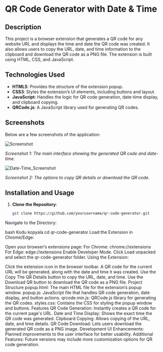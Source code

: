 # QR Code Generator with Date & Time

## Description

This project is a browser extension that generates a QR code for any website URL and displays the time and date the QR code was created. It also allows users to copy the URL, date, and time information to the clipboard and download the QR code as a PNG file. The extension is built using HTML, CSS, and JavaScript.

## Technologies Used

- **HTML5**: Provides the structure of the extension popup.
- **CSS3**: Styles the extension’s UI elements, including buttons and layout.
- **JavaScript**: Handles the logic for QR code generation, date-time display, and clipboard copying.
- **QRCode.js**: A JavaScript library used for generating QR codes.

## Screenshots

Below are a few screenshots of the application:

![Screenshot](https://github.com/user-attachments/assets/fc194d39-9ca1-413b-a24b-14d6708ffc2b)




*Screenshot 1: The main interface showing the generated QR code and date-time.*

![Date-Time_Screenshot](https://github.com/user-attachments/assets/a96385a9-8a56-4689-98b4-fab3395e3f0b)




*Screenshot 2: The options to copy QR details or download the QR code.*

## Installation and Usage

1. **Clone the Repository**:
   ```bash
   git clone https://github.com/yourusername/qr-code-generator.git
Navigate to the Directory:

bash
Kodu kopyala
cd qr-code-generator
Load the Extension in Chrome/Edge:

Open your browser’s extensions page:
For Chrome: chrome://extensions
For Edge: edge://extensions
Enable Developer Mode.
Click Load unpacked and select the qr-code-generator folder.
Using the Extension:

Click the extension icon in the browser toolbar.
A QR code for the current URL will be generated, along with the date and time it was created.
Use the Copy The QR Details button to copy the URL, date, and time.
Use the Download QR button to download the QR code as a PNG file.
Project Structure
popup.html: The main HTML file for the extension’s popup window.
popup.js: JavaScript file that handles QR code generation, date display, and button actions.
qrcode.min.js: QRCode.js library for generating the QR codes.
styles.css: Contains the CSS for styling the popup window and buttons.
Features
QR Code Generation: Instantly creates a QR code for the current page's URL.
Date and Time Display: Shows the exact time the QR code was generated.
Clipboard Copying: Allows copying of the URL, date, and time details.
QR Code Download: Lets users download the generated QR code as a PNG image.
Development
UI Enhancements: Planned improvements to the user interface for better usability.
Additional Features: Future versions may include more customization options for QR code generation.
